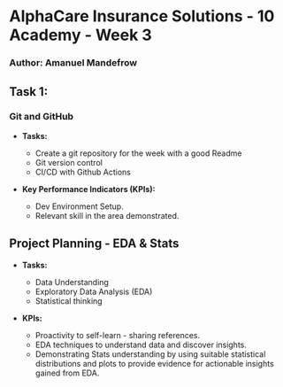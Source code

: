 # AlphaCare Insurance Solutions - 10 Academy - Week 3

### Author: Amanuel Mandefrow 

## Task 1:
### Git and GitHub

- **Tasks:** 
  - Create a git repository for the week with a good Readme
  - Git version control 
  - CI/CD with Github Actions

- **Key Performance Indicators (KPIs):**
  - Dev Environment Setup.
  - Relevant skill in the area demonstrated.

## Project Planning - EDA & Stats

- **Tasks:**
  - Data Understanding
  - Exploratory Data Analysis (EDA)
  - Statistical thinking

- **KPIs:**
  - Proactivity to self-learn - sharing references.
  - EDA techniques to understand data and discover insights.
  - Demonstrating Stats understanding by using suitable statistical distributions and plots to provide evidence for actionable insights gained from EDA.
